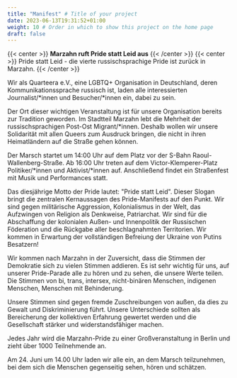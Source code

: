 ```yaml
---
title: "Manifest" # Title of your project
date: 2023-06-13T19:31:52+01:00
weight: 10 # Order in which to show this project on the home page
draft: false
---
```


{{< center >}} **Marzahn ruft Pride statt Leid aus** {{< /center >}}
{{< center >}} Pride statt Leid - die vierte russischsprachige Pride ist zurück in Marzahn. {{< /center >}}


Wir als Quarteera e.V., eine LGBTQ+ Organisation in Deutschland, deren Kommunikationssprache russisch ist, laden alle interessierten Journalist/*innen und Besucher/*innen ein, dabei zu sein.

Der Ort dieser wichtigen Veranstaltung ist für unsere Organisation bereits zur Tradition geworden. Im Stadtteil Marzahn lebt die Mehrheit der russischsprachigen Post-Ost Migrant/*innen.  Deshalb wollen wir unsere Solidarität mit allen Queers zum Ausdruck bringen, die nicht in ihren Heimatländern auf die Straße gehen können.

Der Marsch startet um 14:00 Uhr auf dem Platz vor der S-Bahn Raoul-Wallenberg-Straße. Ab 16:00 Uhr treten auf dem Victor-Klemperer-Platz Politiker/*innen und Aktivist/*innen auf. Anschließend findet ein Straßenfest mit Musik und Performances statt.

Das diesjährige Motto der Pride lautet: "Pride statt Leid".  Dieser Slogan bringt die zentralen Kernaussagen des Pride-Manifests auf den Punkt. Wir sind gegen militärische Aggression, Kolonialismus in der Welt, das Aufzwingen von Religion als Denkweise, Patriarchat. Wir sind für die Abschaffung der kolonialen Außen- und Innenpolitik der Russischen Föderation und die Rückgabe aller beschlagnahmten Territorien. Wir kommen in Erwartung der vollständigen Befreiung der Ukraine von Putins Besatzern!

Wir kommen nach Marzahn in der Zuversicht, dass die Stimmen der Demokratie sich zu vielen Stimmen addieren. Es ist sehr wichtig für uns, auf unserer Pride-Parade alle zu hören und zu sehen, die unsere Werte teilen. Die Stimmen von bi, trans, intersex, nicht-binären Menschen, indigenen Menschen, Menschen mit Behinderung.

Unsere Stimmen sind gegen fremde Zuschreibungen von außen, da dies zu Gewalt und Diskriminierung führt. Unsere Unterschiede sollten als Bereicherung der kollektiven Erfahrung gewertet werden und die Gesellschaft stärker und widerstandsfähiger machen.

Jedes Jahr wird die Marzahn-Pride zu einer Großveranstaltung in Berlin und zieht über 1000 Teilnehmende an.

Am 24. Juni um 14.00 Uhr laden wir alle ein, an dem Marsch teilzunehmen, bei dem sich die Menschen gegenseitig sehen, hören und schätzen. 
